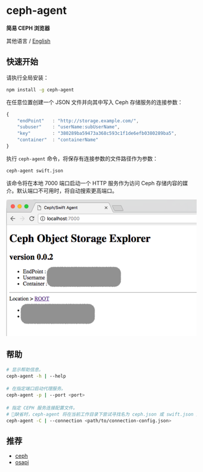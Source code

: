#   ceph-agent
__简易 CEPH 浏览器__

其他语言 / [English](./README.md)

##  快速开始

请执行全局安装：

```bash
npm install -g ceph-agent
```

在任意位置创建一个 JSON 文件并向其中写入 Ceph 存储服务的连接参数：

```javascript
{
    "endPoint"   : "http://storage.example.com/",
    "subuser"    : "userName:subUserName",
    "key"        : "380289ba59473a368c593c1f1de6efb0380289ba5",
    "container"  : "containerName"
}
```

执行 `ceph-agent` 命令，将保存有连接参数的文件路径作为参数：

```bash
ceph-agent swift.json
```

该命令将在本地 7000 端口启动一个 HTTP 服务作为访问 Ceph 存储内容的媒介。默认端口不可用时，将自动搜索更高端口。

![ceph-agent homepage](./docs/homepage.png)

##  帮助

```bash
# 显示帮助信息。
ceph-agent -h | --help

# 在指定端口启动代理服务。
ceph-agent -p | --port <port>

# 指定 CEPH 服务连接配置文件。
# 缺省时，ceph-agent 将在当前工作目录下尝试寻找名为 ceph.json 或 swift.json 文件。
ceph-agent -C | --connection <path/to/connection-config.json>
```

##  推荐

*   [ceph](https://www.npmjs.com/package/ceph)
*   [osapi](https://www.npmjs.com/package/osapi)